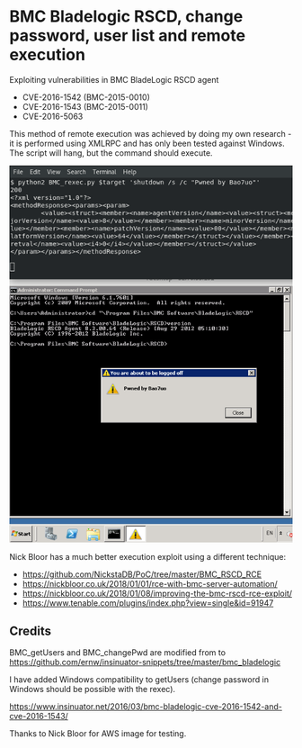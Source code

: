 # BMC Bladelogic RSCD, change password, user list and remote execution
Exploiting vulnerabilities in BMC BladeLogic RSCD agent
- CVE-2016-1542 (BMC-2015-0010)
- CVE-2016-1543 (BMC-2015-0011)
- CVE-2016-5063

This method of remote execution was achieved by doing my own research - it is performed using XMLRPC and has only been tested against Windows. The script will hang, but the command should execute.

![rexec poc](images/BMC_rexec.png)

Nick Bloor has a much better execution exploit using a different technique:
- https://github.com/NickstaDB/PoC/tree/master/BMC_RSCD_RCE
- https://nickbloor.co.uk/2018/01/01/rce-with-bmc-server-automation/
- https://nickbloor.co.uk/2018/01/08/improving-the-bmc-rscd-rce-exploit/
- https://www.tenable.com/plugins/index.php?view=single&id=91947

## Credits

BMC_getUsers and BMC_changePwd are modified from to https://github.com/ernw/insinuator-snippets/tree/master/bmc_bladelogic

I have added Windows compatibility to getUsers (change password in Windows should be possible with the rexec).

https://www.insinuator.net/2016/03/bmc-bladelogic-cve-2016-1542-and-cve-2016-1543/

Thanks to Nick Bloor for AWS image for testing.

